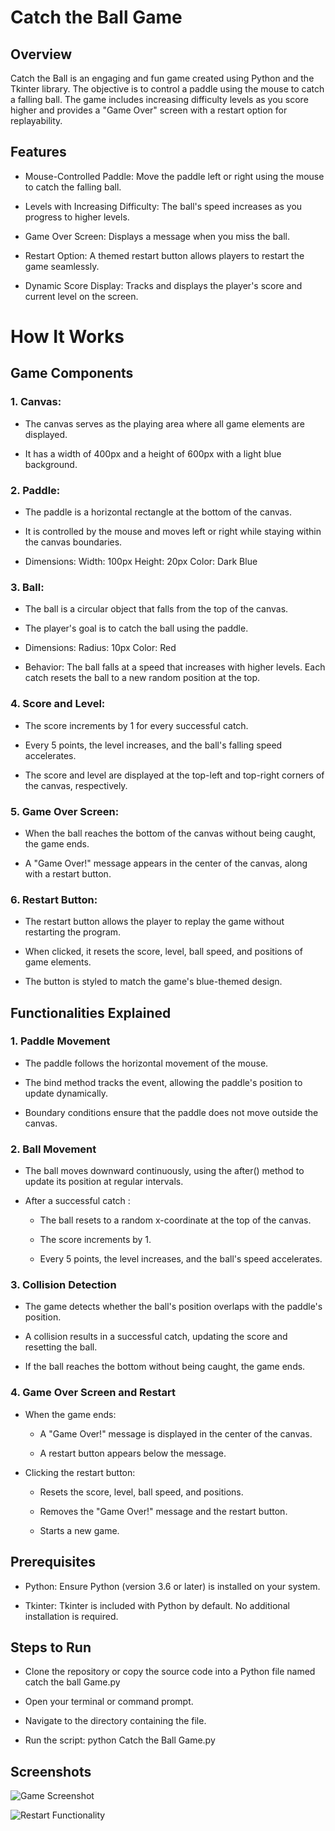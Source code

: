 # Catch the Ball Game

## Overview
Catch the Ball is an engaging and fun game created using Python and the Tkinter library. The objective is to control a paddle using the mouse to catch a falling ball. The game includes increasing difficulty levels as you score higher and provides a "Game Over" screen with a restart option for replayability.

## Features
- Mouse-Controlled Paddle: Move the paddle left or right using the mouse to catch the falling ball.

- Levels with Increasing Difficulty: The ball's speed increases as you progress to higher levels.

- Game Over Screen: Displays a message when you miss the ball.

- Restart Option: A themed restart button allows players to restart the game seamlessly.

- Dynamic Score Display: Tracks and displays the player's score and current level on the screen.

# How It Works

## Game Components

### 1. Canvas:
- The canvas serves as the playing area where all game elements are displayed.

- It has a width of 400px and a height of 600px with a light blue background.

### 2. Paddle:
- The paddle is a horizontal rectangle at the bottom of the canvas.

- It is controlled by the mouse and moves left or right while staying within the canvas boundaries.

- Dimensions:
Width: 100px
Height: 20px
Color: Dark Blue

### 3. Ball:
- The ball is a circular object that falls from the top of the canvas.

- The player's goal is to catch the ball using the paddle.

- Dimensions:
Radius: 10px
Color: Red

- Behavior: The ball falls at a speed that increases with higher levels. Each catch resets the ball to a new random position at the top.

### 4. Score and Level:
- The score increments by 1 for every successful catch.

- Every 5 points, the level increases, and the ball's falling speed accelerates.

- The score and level are displayed at the top-left and top-right corners of the canvas, respectively.

### 5. Game Over Screen:
- When the ball reaches the bottom of the canvas without being caught, the game ends.

- A "Game Over!" message appears in the center of the canvas, along with a restart button.

### 6. Restart Button:
- The restart button allows the player to replay the game without restarting the program.

- When clicked, it resets the score, level, ball speed, and positions of game elements.

- The button is styled to match the game's blue-themed design.

## Functionalities Explained

### 1. Paddle Movement
- The paddle follows the horizontal movement of the mouse.

- The bind method tracks the <Motion> event, allowing the paddle's position to update dynamically.

- Boundary conditions ensure that the paddle does not move outside the canvas.

### 2. Ball Movement
- The ball moves downward continuously, using the after() method to update its position at regular intervals.

- After a successful catch :
   - The ball resets to a random x-coordinate at the top of the canvas.

   - The score increments by 1.

   - Every 5 points, the level increases, and the ball's speed accelerates.


### 3. Collision Detection
- The game detects whether the ball's position overlaps with the paddle's position.

- A collision results in a successful catch, updating the score and resetting the ball.

- If the ball reaches the bottom without being caught, the game ends.

### 4. Game Over Screen and Restart
- When the game ends:
  - A "Game Over!" message is displayed in the center of the canvas.

  - A restart button appears below the message.

- Clicking the restart button:
  - Resets the score, level, ball speed, and positions.

  - Removes the "Game Over!" message and the restart button.

  - Starts a new game.



## Prerequisites

- Python: Ensure Python (version 3.6 or later) is installed on your system.

- Tkinter: Tkinter is included with Python by default. No additional installation is required.

## Steps to Run
- Clone the repository or copy the source code into a Python file named catch the ball Game.py

- Open your terminal or command prompt.

- Navigate to the directory containing the file.

- Run the script:
  python Catch the Ball Game.py
  

## Screenshots 

![Game Screenshot](<Screenshot 2024-11-25 122251-1.png>)

![Restart Functionality](<Screenshot 2024-11-25 122305-1.png>)



